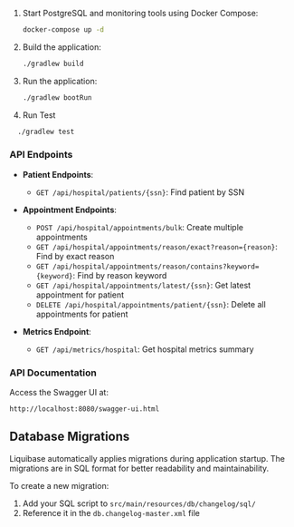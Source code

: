 1. Start PostgreSQL and monitoring tools using Docker Compose:
   ```bash
   docker-compose up -d
   ```

2. Build the application:
   ```bash
   ./gradlew build
   ```

3. Run the application:
   ```bash
   ./gradlew bootRun
   ```
4.  Run Test
 ```bash
   ./gradlew test
   ```

### API Endpoints

- **Patient Endpoints**:
    - `GET /api/hospital/patients/{ssn}`: Find patient by SSN

- **Appointment Endpoints**:
    - `POST /api/hospital/appointments/bulk`: Create multiple appointments
    - `GET /api/hospital/appointments/reason/exact?reason={reason}`: Find by exact reason
    - `GET /api/hospital/appointments/reason/contains?keyword={keyword}`: Find by reason keyword
    - `GET /api/hospital/appointments/latest/{ssn}`: Get latest appointment for patient
    - `DELETE /api/hospital/appointments/patient/{ssn}`: Delete all appointments for patient

- **Metrics Endpoint**:
    - `GET /api/metrics/hospital`: Get hospital metrics summary

### API Documentation

Access the Swagger UI at:
```
http://localhost:8080/swagger-ui.html
```

## Database Migrations

Liquibase automatically applies migrations during application startup. The migrations are in SQL format for better readability and maintainability.

To create a new migration:
1. Add your SQL script to `src/main/resources/db/changelog/sql/`
2. Reference it in the `db.changelog-master.xml` file